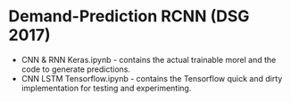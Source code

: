 # Demand-Prediction RCNN (DSG 2017)

- CNN & RNN Keras.ipynb - contains the actual trainable morel and the code to generate predictions.
- CNN LSTM Tensorflow.ipynb - contains the Tensorflow quick and dirty implementation for testing and experimenting.
